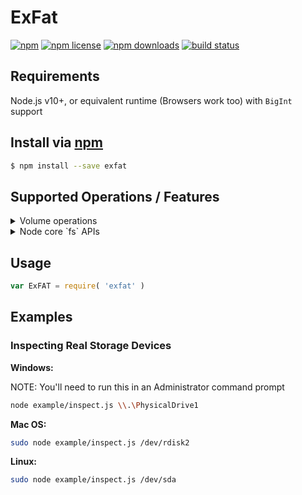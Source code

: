 # ExFat
[![npm](https://img.shields.io/npm/v/exfat.svg?style=flat-square)](https://npmjs.com/package/exfat)
[![npm license](https://img.shields.io/npm/l/exfat.svg?style=flat-square)](https://npmjs.com/package/exfat)
[![npm downloads](https://img.shields.io/npm/dm/exfat.svg?style=flat-square)](https://npmjs.com/package/exfat)
[![build status](https://img.shields.io/travis/jhermsmeier/node-exfat.svg?style=flat-square)](https://travis-ci.org/jhermsmeier/node-exfat)

## Requirements

Node.js v10+, or equivalent runtime (Browsers work too) with `BigInt` support

## Install via [npm](https://npmjs.com)

```sh
$ npm install --save exfat
```

## Supported Operations / Features

<details>
  <summary>Volume operations</summary>

- [ ] File system creation (mkfs)
- [ ] Integrity verification & repair (aka CHKDSK)

</details>

<details>
  <summary>Node core `fs` APIs</summary>

- [ ] access( path[, mode], callback )
- [ ] appendFile( path, data[, options], callback )
- [ ] chmod( path, mode, callback )
- [ ] chown( path, uid, gid, callback )
- [ ] close( fd, callback )
- [ ] copyFile( src, dest[, flags], callback )
- [ ] createReadStream( path[, options] )
- [ ] createWriteStream( path[, options] )
- [ ] fchmod( fd, mode, callback )
- [ ] fchown( fd, uid, gid, callback )
- [ ] fdatasync( fd, callback )
- [ ] fstat( fd[, options], callback )
- [ ] fsync( fd, callback )
- [ ] ftruncate( fd[, len], callback )
- [ ] futimes( fd, atime, mtime, callback )
- [ ] lchmod( path, mode, callback )
- [ ] lchown( path, uid, gid, callback )
- [ ] link( existingPath, newPath, callback )
- [ ] lstat( path[, options], callback )
- [ ] mkdir( path[, options], callback )
- [ ] mkdtemp( prefix[, options], callback )
- [ ] open( path[, flags[, mode]], callback )
- [ ] read( fd, buffer, offset, length, position, callback )
- [ ] read( fd, [options,] callback )
- [ ] readdir( path[, options], callback )
- [ ] readFile( path[, options], callback )
- [ ] readlink( path[, options], callback )
- [ ] realpath( path[, options], callback )
- [ ] rename( oldPath, newPath, callback )
- [ ] rmdir( path[, options], callback )
- [ ] stat( path[, options], callback )
- [ ] symlink( target, path[, type], callback )
- [ ] truncate( path[, len], callback )
- [ ] unlink( path, callback )
- [ ] utimes( path, atime, mtime, callback )
- [ ] unwatchFile( filename[, listener] )
- [ ] watchFile( filename[, options], listener )
- [ ] write( fd, buffer[, offset[, length[, position]]], callback )
- [ ] write( fd, string[, position[, encoding]], callback )
- [ ] writeFile( file, data[, options], callback )
- [ ] writev( fd, buffers[, position], callback )

</details>

## Usage

```js
var ExFAT = require( 'exfat' )
```

## Examples

### Inspecting Real Storage Devices

**Windows:**

NOTE: You'll need to run this in an Administrator command prompt

```sh
node example/inspect.js \\.\PhysicalDrive1
```

**Mac OS:**

```sh
sudo node example/inspect.js /dev/rdisk2
```

**Linux:**

```sh
sudo node example/inspect.js /dev/sda
```
